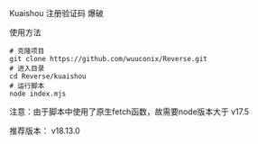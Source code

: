 Kuaishou 注册验证码 爆破

使用方法

```
# 克隆项目
git clone https://github.com/wuuconix/Reverse.git
# 进入目录
cd Reverse/kuaishou
# 运行脚本
node index.mjs
```

注意：由于脚本中使用了原生fetch函数，故需要node版本大于 v17.5

推荐版本： v18.13.0